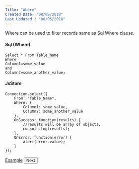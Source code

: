 ```yaml
---
Title: "Where"
Created Date: "08/05/2018"
Last Updated : "08/05/2018"
---
```


Where can be used to filter records same as Sql Where clause.

#### Sql (Where)

```
Select * From Table_Name
Where
Column1=some_value
and
Column2=some_another_value;
```

#### JsStore

```
Connection.select({
    From: "Table_Name",
    Where: {
        Column1: some_value,
        Column2: some_another_value
    },
    OnSuccess: function(results) {
        //results will be array of objects.
        console.log(results);
    },
    OnError: function(error) {
        alert(error.value);
    }
});
```

<p class="margin-top-40px text-center">
    <a class="btn info" target="_blank" href="/example/where">Example</a>
    <button class="btn info btnNext">Next</button>
</p>